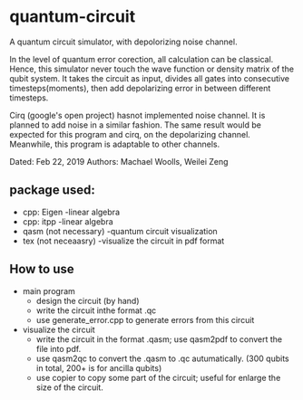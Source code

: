# quantum-circuit
A quantum circuit simulator, with depolorizing noise channel.

In the level of quantum error corection, all calculation can be classical. Hence, this simulator never touch the wave function or density matrix of the qubit system. It takes the circuit as input, divides all gates into consecutive timesteps(moments), then add depolarizing error in between different timesteps.

Cirq (google's open project) hasnot implemented noise channel. It is planned to add noise in a similar fashion. The same result would be expected for this program and cirq, on the depolarizing channel. Meanwhile, this program is adaptable to other channels.

Dated: Feb 22, 2019
Authors: Machael Woolls, Weilei Zeng


## package used:
 * cpp: Eigen  -linear algebra
 * cpp: itpp   -linear algebra
 * qasm (not necessary)    -quantum circuit visualization
 * tex (not neceaasry)      -visualize the circuit in pdf format
## How to use
* main program
  * design the circuit (by hand)
  * write the circuit inthe format .qc
  * use generate_error.cpp to generate errors from this circuit
* visualize the circuit
  * write the circuit in the format .qasm; use qasm2pdf to convert the file into pdf.
  * use qasm2qc to convert the .qasm to .qc autumatically. (300 qubits in total, 200+ is for ancilla qubits)
  * use copier to copy some part of the circuit; useful for enlarge the size of the circuit.
  
